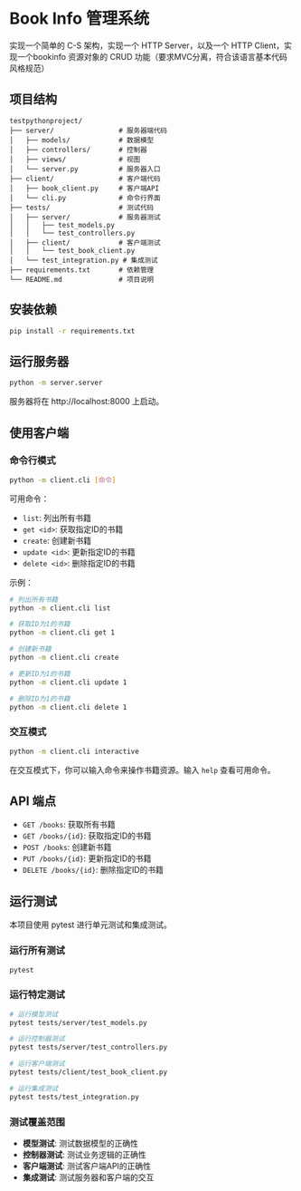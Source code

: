 # Book Info 管理系统

实现一个简单的 C-S 架构，实现一个 HTTP Server，以及一个 HTTP Client，实现一个bookinfo 资源对象的 CRUD 功能（要求MVC分离，符合该语言基本代码风格规范）

## 项目结构

```
testpythonproject/
├── server/                # 服务器端代码
│   ├── models/            # 数据模型
│   ├── controllers/       # 控制器
│   ├── views/             # 视图
│   └── server.py          # 服务器入口
├── client/                # 客户端代码
│   ├── book_client.py     # 客户端API
│   └── cli.py             # 命令行界面
├── tests/                 # 测试代码
│   ├── server/            # 服务器测试
│   │   ├── test_models.py
│   │   └── test_controllers.py
│   ├── client/            # 客户端测试
│   │   └── test_book_client.py
│   └── test_integration.py # 集成测试
├── requirements.txt       # 依赖管理
└── README.md              # 项目说明
```

## 安装依赖

```bash
pip install -r requirements.txt
```

## 运行服务器

```bash
python -m server.server
```

服务器将在 http://localhost:8000 上启动。

## 使用客户端

### 命令行模式

```bash
python -m client.cli [命令]
```

可用命令：

- `list`: 列出所有书籍
- `get <id>`: 获取指定ID的书籍
- `create`: 创建新书籍
- `update <id>`: 更新指定ID的书籍
- `delete <id>`:
 删除指定ID的书籍

示例：

```bash
# 列出所有书籍
python -m client.cli list

# 获取ID为1的书籍
python -m client.cli get 1

# 创建新书籍
python -m client.cli create

# 更新ID为1的书籍
python -m client.cli update 1

# 删除ID为1的书籍
python -m client.cli delete 1
```

### 交互模式

```bash
python -m client.cli interactive
```

在交互模式下，你可以输入命令来操作书籍资源。输入 `help` 查看可用命令。

## API 端点

- `GET /books`: 获取所有书籍
- `GET /books/{id}`: 获取指定ID的书籍
- `POST /books`: 创建新书籍
- `PUT /books/{id}`: 更新指定ID的书籍
- `DELETE /books/{id}`: 删除指定ID的书籍

## 运行测试

本项目使用 pytest 进行单元测试和集成测试。

### 运行所有测试

```bash
pytest
```

### 运行特定测试

```bash
# 运行模型测试
pytest tests/server/test_models.py

# 运行控制器测试
pytest tests/server/test_controllers.py

# 运行客户端测试
pytest tests/client/test_book_client.py

# 运行集成测试
pytest tests/test_integration.py
```

### 测试覆盖范围

- **模型测试**: 测试数据模型的正确性
- **控制器测试**: 测试业务逻辑的正确性
- **客户端测试**: 测试客户端API的正确性
- **集成测试**: 测试服务器和客户端的交互
